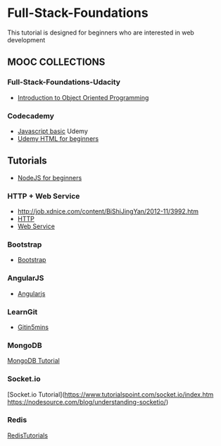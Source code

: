 # Full-Stack-Foundations
This tutorial is designed for beginners who are interested in web development
## MOOC COLLECTIONS
### Full-Stack-Foundations-Udacity
* [Introduction to Object Oriented Programming](https://classroom.udacity.com/courses/ud036/lessons/993460168/concepts/10157285980923)
### Codecademy
* [Javascript basic](https://www.codecademy.com/learn/javascript) 
Udemy
* [Udemy HTML for beginners](https://www.udemy.com/hmtl5-training/)
## Tutorials
* [NodeJS for beginners](https://www.tutorialspoint.com/nodejs/index.htm)
### HTTP + Web Service
* http://job.xdnice.com/content/BiShiJingYan/2012-11/3992.htm
* [HTTP](http://blog.csdn.net/tuantuanls/article/details/41288311)
* [Web Service](https://en.wikipedia.org/wiki/Hypertext_Transfer_Protocol)
### Bootstrap
* [Bootstrap](http://getbootstrap.com)
### AngularJS
* [Angularjs](https://www.codecademy.com/learn/learn-angularjs)
### LearnGit
* [Gitin5mins](http://classic.scottr.org/presentations/git-in-5-minutes/)
### MongoDB 
[MongoDB Tutorial](https://www.tutorialspoint.com/mongodb/)
### Socket.io 
[Socket.io Tutorial](https://www.tutorialspoint.com/socket.io/index.htm https://nodesource.com/blog/understanding-socketio/)
### Redis
[RedisTutorials](http://www.tutorialspoint.com/redis/)
